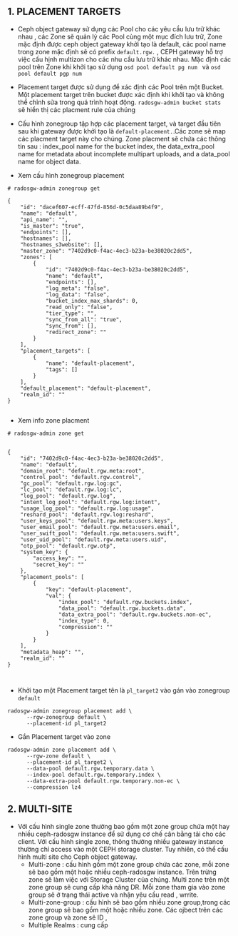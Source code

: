 


## 1. PLACEMENT TARGETS

- Ceph object gateway sử dụng các Pool cho các yêu cầu lưu trữ khác nhau , các Zone sẽ quản lý các Pool cùng một mục đích lưu trữ, Zone mặc định được ceph object gateway khởi tạo là default, các pool name trong zone mặc định sẽ có prefix `default.rgw.` , CEPH gateway hỗ trợ việc cấu hịnh multizon cho các nhu cầu lưu trữ khác nhau. Mặc định các pool trên Zone khi khởi tạo sử dụng `osd pool default pg num ` và `osd pool default pgp num`

- Placement target được sử dụng để xác định các Pool trên một Bucket. Một placement target trên bucket được xác định khi khởi tạo và không thể chỉnh sửa trong quá trình hoạt động. `radosgw-admin bucket stats ` sẽ hiển thị các placment rule của chúng 

- Cấu hình zonegroup tập hợp các placement target, và target đầu tiên sau khi gateway được khởi tạo là  `default-placement.`.Các zone sẽ map các placment target này cho chúng.  Zone placment sẽ chứa các thông tin sau   :  index_pool name for the bucket index, the data_extra_pool name for metadata about incomplete multipart uploads, and a data_pool name for object data.

- Xem cấu hình zonegroup placement
```
# radosgw-admin zonegroup get

{
    "id": "dacef607-ecff-47fd-856d-0c5daa89b4f9",
    "name": "default",
    "api_name": "",
    "is_master": "true",
    "endpoints": [],
    "hostnames": [],
    "hostnames_s3website": [],
    "master_zone": "7402d9c0-f4ac-4ec3-b23a-be38020c2dd5",
    "zones": [
        {
            "id": "7402d9c0-f4ac-4ec3-b23a-be38020c2dd5",
            "name": "default",
            "endpoints": [],
            "log_meta": "false",
            "log_data": "false",
            "bucket_index_max_shards": 0,
            "read_only": "false",
            "tier_type": "",
            "sync_from_all": "true",
            "sync_from": [],
            "redirect_zone": ""
        }
    ],
    "placement_targets": [
        {
            "name": "default-placement",
            "tags": []
        }
    ],
    "default_placement": "default-placement",
    "realm_id": ""
}


```


- Xem info zone placment
```
# radosgw-admin zone get


{
    "id": "7402d9c0-f4ac-4ec3-b23a-be38020c2dd5",
    "name": "default",
    "domain_root": "default.rgw.meta:root",
    "control_pool": "default.rgw.control",
    "gc_pool": "default.rgw.log:gc",
    "lc_pool": "default.rgw.log:lc",
    "log_pool": "default.rgw.log",
    "intent_log_pool": "default.rgw.log:intent",
    "usage_log_pool": "default.rgw.log:usage",
    "reshard_pool": "default.rgw.log:reshard",
    "user_keys_pool": "default.rgw.meta:users.keys",
    "user_email_pool": "default.rgw.meta:users.email",
    "user_swift_pool": "default.rgw.meta:users.swift",
    "user_uid_pool": "default.rgw.meta:users.uid",
    "otp_pool": "default.rgw.otp",
    "system_key": {
        "access_key": "",
        "secret_key": ""
    },
    "placement_pools": [
        {
            "key": "default-placement",
            "val": {
                "index_pool": "default.rgw.buckets.index",
                "data_pool": "default.rgw.buckets.data",
                "data_extra_pool": "default.rgw.buckets.non-ec",
                "index_type": 0,
                "compression": ""
            }
        }
    ],
    "metadata_heap": "",
    "realm_id": ""
}



```



- Khởi tạo một Placement target tên là `pl_target2` vào gán vào zonegroup `default`
```
radosgw-admin zonegroup placement add \
      --rgw-zonegroup default \
      --placement-id pl_target2
```




- Gắn Placement target vào zone 
```
radosgw-admin zone placement add \
      --rgw-zone default \
      --placement-id pl_target2 \
      --data-pool default.rgw.temporary.data \
      --index-pool default.rgw.temporary.index \
      --data-extra-pool default.rgw.temporary.non-ec \
      --compression lz4
```



## 2. MULTI-SITE

- Với cấu hình single zone thường bao gồm một zone group chứa  một hay nhiều ceph-radosgw instance để sử dụng cơ chế cân bằng tải cho các client.  Với cấu hình single zone, thông thường nhiều gateway instance thường chỉ access vào một CEPH storage cluster. Tuy nhiên, có thể cấu hình multi site cho Ceph object gateway.
    - Multi-zone : cấu hình gồm một zone group chứa các zone, mỗi zone sẽ bao gồm  một hoặc nhiều ceph-radosgw instance. Trên trừng zone sẽ làm việc với Storage Cluster của chúng. Multi zone trên một zone group sẽ cung cấp khả năng DR. Mỗi zone tham gia vào zone group sẽ ở trạng thái active và nhận yêu cầu read , wrrite. 
    - Multi-zone-group : cấu hình sẽ bao gồm nhiều zone group,trong các zone group sẽ bao gồm một hoặc nhiều zone. Các ojbect trên các zone group và zone sẽ ID ,
    - Multiple Realms : cung cấp 